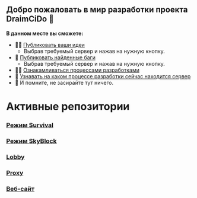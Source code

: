 ## Добро пожаловать в мир разработки проекта DraimCiDo 👋


**В данном месте вы сможете:**

- 🙋‍♀️ [Публиковать ваши идеи](#)
    - Выбрав требуемый сервер и нажав на нужную кнопку.
- 🌈 [Публиковать найденные баги](#)
    - Выбрав требуемый сервер и нажав на нужную кнопку.
- 👩‍💻 [Ознакамливаться процессами разработками](https://github.com/orgs/Server-DraimCiDo/projects/2)
- 🍿 [Узнавать на каком процессе разработки сейчас находится сервер](https://github.com/orgs/Server-DraimCiDo/projects/2)
- 🧙 И помните, не засирайте тут ничего.


# Активные репозитории
### [Режим Survival](https://github.com/Server-DraimCiDo/DraimCiDo-Survival)
### [Режим SkyBlock](https://github.com/Server-DraimCiDo/SkyBlock)
### [Lobby](https://github.com/Server-DraimCiDo/Lobby)
### [Proxy](https://github.com/Server-DraimCiDo/Proxy)
### [Веб-сайт](https://github.com/Server-DraimCiDo/DraimCiDo-web)

